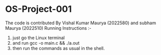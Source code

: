 # OS-Project-001
The code is contributed By Vishal Kumar Maurya (2022580) and subham Maurya (2022510)
Running Instructions :-
1. just go the Linux terminal
2. and run gcc -o main.c && ./a.out
3. then run the commands as usual in the shell.
